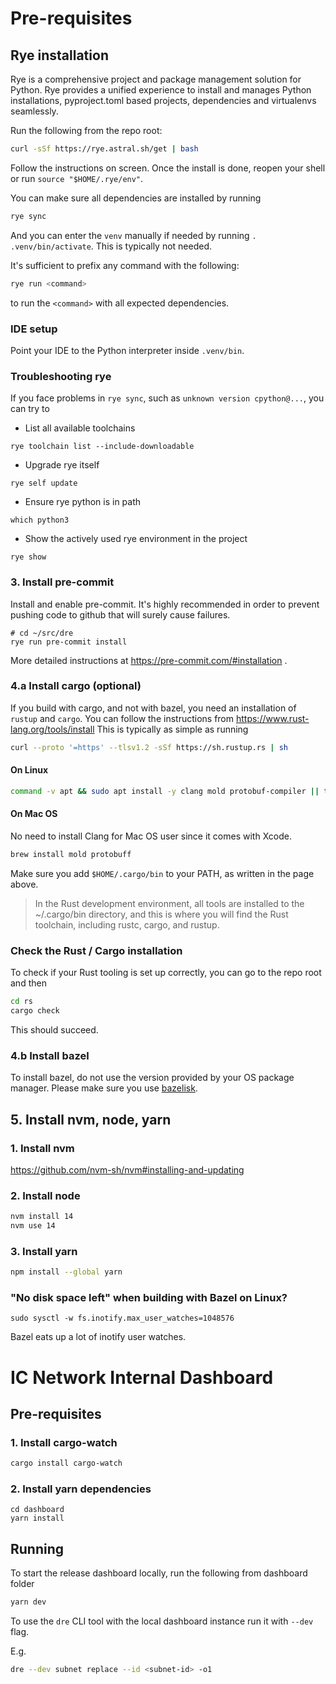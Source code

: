# Pre-requisites

## Rye installation

Rye is a comprehensive project and package management solution for Python.
Rye provides a unified experience to install and manages Python installations,
pyproject.toml based projects, dependencies and virtualenvs seamlessly.

Run the following from the repo root:

```bash
curl -sSf https://rye.astral.sh/get | bash
```

Follow the instructions on screen. Once the install is done,
reopen your shell or run `source "$HOME/.rye/env"`.

You can make sure all dependencies are installed by running

```bash
rye sync
```

And you can enter the `venv` manually if needed by running `. .venv/bin/activate`.
This is typically not needed.

It's sufficient to prefix any command with the following:

```bash
rye run <command>
```

to run the `<command>` with all expected dependencies.

### IDE setup

Point your IDE to the Python interpreter inside `.venv/bin`.

### Troubleshooting rye

If you face problems in `rye sync`, such as `unknown version cpython@...`, you can try to

* List all available toolchains
```
rye toolchain list --include-downloadable
```

* Upgrade rye itself
```
rye self update
```

* Ensure rye python is in path
```
which python3
```

* Show the actively used rye environment in the project
```
rye show
```


### 3. Install pre-commit

Install and enable pre-commit. It's highly recommended in order to prevent pushing code to github that will surely cause failures.

```
# cd ~/src/dre
rye run pre-commit install
```

More detailed instructions at https://pre-commit.com/#installation .

### 4.a Install cargo (optional)

If you build with cargo, and not with bazel, you need an installation of `rustup` and `cargo`. You can follow the instructions from https://www.rust-lang.org/tools/install
This is typically as simple as running

```sh
curl --proto '=https' --tlsv1.2 -sSf https://sh.rustup.rs | sh
```
#### On Linux
```sh
command -v apt && sudo apt install -y clang mold protobuf-compiler || true
```
#### On Mac OS
No need to install Clang for Mac OS user since it comes with Xcode.
```sh
brew install mold protobuff
```
Make sure you add `$HOME/.cargo/bin` to your PATH, as written in the page above.
> In the Rust development environment, all tools are installed to the ~/.cargo/bin directory, and this is where you will find the Rust toolchain, including rustc, cargo, and rustup.

### Check the Rust / Cargo installation

To check if your Rust tooling is set up correctly, you can go to the repo root and then
```sh
cd rs
cargo check
```

This should succeed.

### 4.b Install bazel

To install bazel, do not use the version provided by your OS package manager. Please make sure you use [bazelisk](https://bazel.build/install/bazelisk).

## 5. Install nvm, node, yarn

### 1. Install nvm

https://github.com/nvm-sh/nvm#installing-and-updating

### 2. Install node

```sh
nvm install 14
nvm use 14
```

### 3. Install yarn

```sh
npm install --global yarn
```

### "No disk space left" when building with Bazel on Linux?

```
sudo sysctl -w fs.inotify.max_user_watches=1048576
```

Bazel eats up a lot of inotify user watches.

# IC Network Internal Dashboard

## Pre-requisites

### 1. Install cargo-watch

```sh
cargo install cargo-watch
```

### 2. Install yarn dependencies

```
cd dashboard
yarn install
```

## Running

To start the release dashboard locally, run the following from dashboard folder

```sh
yarn dev
```

To use the `dre` CLI tool with the local dashboard instance run it with `--dev` flag.

E.g.

```sh
dre --dev subnet replace --id <subnet-id> -o1
```
